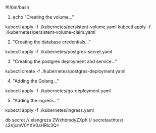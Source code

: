 #!/bin/bash

1. echo "Creating the volume..."

kubectl apply -f ./kubernetes/persistent-volume.yaml
kubectl apply -f ./kubernetes/persistent-volume-claim.yaml

2. "Creating the database credentials..."

kubectl apply -f ./kubernetes/postgres-secret.yaml

3. "Creating the postgres deployment and service..."

kubectl create -f ./kubernetes/postgres-deployment.yaml

4. "Adding the Golang..."

kubectl apply -f ./kubernetes/go-deployment.yaml

5. "Adding the ingress..."

kubectl apply -f ./kubernetes/ingress.yaml






db secret
// elangreza ZWxhbmdyZXph
// secretauthtest c2VjcmV0YXV0aHRlc3Q=